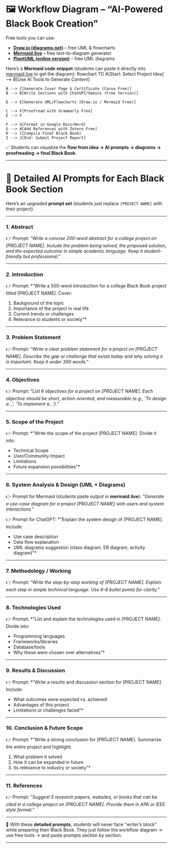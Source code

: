 

# 🖼 Workflow Diagram – “AI-Powered Black Book Creation”

Free tools you can use:

* [**Draw.io (diagrams.net)**](https://app.diagrams.net/) – free UML & flowcharts
* [**Mermaid.live**](https://mermaid.live/) – free text-to-diagram generator
* [**PlantUML (online version)**](https://www.plantuml.com/plantuml/) – free UML diagrams

Here’s a **Mermaid code snippet** (students can paste it directly into [mermaid.live](https://mermaid.live/) to get the diagram):
flowchart TD
    A[Start: Select Project Idea] --> B[Use AI Tools to Generate Content]

    B --> C[Generate Cover Page & Certificate (Canva Free)]
    B --> D[Write Sections with ChatGPT/Gemini (Free Version)]

    D --> E[Generate UML/Flowcharts (Draw.io / Mermaid Free)]

    C --> F[Proofread with Grammarly Free]
    E --> F

    F --> G[Format in Google Docs/Word]
    G --> H[Add References with Zotero Free]
    H --> I[Compile Final Black Book]
    I --> J[End: Submit Project Report]


✅ Students can visualize the **flow from idea → AI prompts → diagrams → proofreading → final Black Book**.

---

# 📑 Detailed AI Prompts for Each Black Book Section

Here’s an upgraded **prompt set** (students just replace `[PROJECT NAME]` with their project).

---

### 1. **Abstract**

👉 Prompt:
*"Write a concise 200-word abstract for a college project on \[PROJECT NAME]. Include the problem being solved, the proposed solution, and the expected outcome in simple academic language. Keep it student-friendly but professional."*

---

### 2. **Introduction**

👉 Prompt:
\*"Write a 500-word introduction for a college Black Book project titled \[PROJECT NAME]. Cover:

1. Background of the topic
2. Importance of the project in real life
3. Current trends or challenges
4. Relevance to students or society"\*

---

### 3. **Problem Statement**

👉 Prompt:
*"Write a clear problem statement for a project on \[PROJECT NAME]. Describe the gap or challenge that exists today and why solving it is important. Keep it under 300 words."*

---

### 4. **Objectives**

👉 Prompt:
*"List 6 objectives for a project on \[PROJECT NAME]. Each objective should be short, action-oriented, and measurable (e.g., 'To design a…', 'To implement a…')."*

---

### 5. **Scope of the Project**

👉 Prompt:
\*"Write the scope of the project \[PROJECT NAME]. Divide it into:

* Technical Scope
* User/Community Impact
* Limitations
* Future expansion possibilities"\*

---

### 6. **System Analysis & Design (UML + Diagrams)**

👉 Prompt for Mermaid (students paste output in **mermaid.live**):
*"Generate a use-case diagram for a project \[PROJECT NAME] with users and system interactions."*

👉 Prompt for ChatGPT:
\*"Explain the system design of \[PROJECT NAME]. Include:

* Use case description
* Data flow explanation
* UML diagrams suggestion (class diagram, ER diagram, activity diagram)"\*

---

### 7. **Methodology / Working**

👉 Prompt:
*"Write the step-by-step working of \[PROJECT NAME]. Explain each step in simple technical language. Use 6-8 bullet points for clarity."*

---

### 8. **Technologies Used**

👉 Prompt:
\*"List and explain the technologies used in \[PROJECT NAME]. Divide into:

* Programming languages
* Frameworks/libraries
* Database/tools
* Why these were chosen over alternatives"\*

---

### 9. **Results & Discussion**

👉 Prompt:
\*"Write a results and discussion section for \[PROJECT NAME]. Include:

* What outcomes were expected vs. achieved
* Advantages of this project
* Limitations or challenges faced"\*

---

### 10. **Conclusion & Future Scope**

👉 Prompt:
\*"Write a strong conclusion for \[PROJECT NAME]. Summarize the entire project and highlight:

1. What problem it solved
2. How it can be expanded in future
3. Its relevance to industry or society"\*

---

### 11. **References**

👉 Prompt:
*"Suggest 5 research papers, websites, or books that can be cited in a college project on \[PROJECT NAME]. Provide them in APA or IEEE style format."*

---

📌 With these **detailed prompts**, students will never face “writer’s block” while preparing their Black Book. They just follow the workflow diagram → use free tools → and paste prompts section by section.

---

